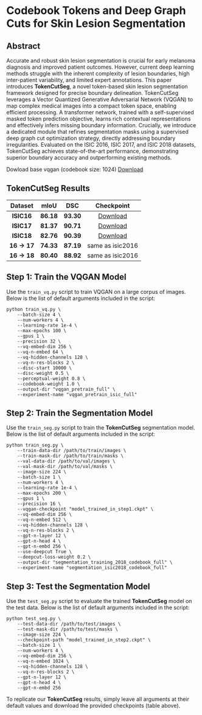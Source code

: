 # Codebook Tokens and Deep Graph Cuts for Skin Lesion Segmentation

## Abstract
Accurate and robust skin lesion segmentation is crucial for early melanoma diagnosis and improved patient outcomes. However, current deep learning methods struggle with the inherent complexity of lesion boundaries, high inter-patient variability, and limited expert annotations. This paper introduces **TokenCutSeg**, a novel token-based skin lesion segmentation framework designed for precise boundary delineation. TokenCutSeg leverages a Vector Quantized Generative Adversarial Network (VQGAN) to map complex medical images into a compact token space, enabling efficient processing. A transformer network, trained with a self-supervised masked token prediction objective, learns rich contextual representations and effectively infers missing boundary information. Crucially, we introduce a dedicated module that refines segmentation masks using a supervised deep graph cut optimization strategy, directly addressing boundary irregularities. Evaluated on the ISIC 2016, ISIC 2017, and ISIC 2018 datasets, TokenCutSeg achieves state-of-the-art performance, demonstrating superior boundary accuracy and outperforming existing methods.



Dowload base vqgan (codebook size: 1024) [Download](https://drive.google.com/file/d/1QioCFnoYvtsq0XRXu_Xkyz6hwnDV7PVY/view?usp=drive_link)


## TokenCutSeg Results


| **Dataset** | **mIoU** | **DSC** | **Checkpoint**               |
|:-----------:|:-------:|:-------:|:----------------------------:|
| **ISIC16**  | **86.18** | **93.30** | [Download](https://drive.google.com/file/d/1WJZynHSSCl8yCh9Vf3-dogPHfixZ5Wa1/view?usp=drive_link)       |
| **ISIC17**  | **81.37** | **90.71** | [Download]([URL_ISIC17](https://drive.google.com/file/d/1lb7oPumyzE9mmrg6YApeJ-dTXU0vMK67/view?usp=drive_link))       |
| **ISIC18**  | **82.76** | **90.39** | [Download]([URL_ISIC18](https://drive.google.com/file/d/1WJZynHSSCl8yCh9Vf3-dogPHfixZ5Wa1/view?usp=drive_link))       |
| **16 → 17** | **74.33** | **87.19** | same as isic2016     |
| **16 → 18** | **80.40** | **88.92** | same as isic2016     |



## Step 1: Train the VQGAN Model

Use the `train_vq.py` script to train VQGAN on a large corpus of images. Below is the list of default arguments included in the script:

```
python train_vq.py \
    --batch-size 4 \
    --num-workers 4 \
    --learning-rate 1e-4 \
    --max-epochs 100 \
    --gpus 1 \
    --precision 32 \
    --vq-embed-dim 256 \
    --vq-n-embed 64 \
    --vq-hidden-channels 128 \
    --vq-n-res-blocks 2 \
    --disc-start 10000 \
    --disc-weight 0.5 \
    --perceptual-weight 0.8 \
    --codebook-weight 1.0 \
    --output-dir "vqgan_pretrain_full" \
    --experiment-name "vqgan_pretrain_isic_full"

```

## Step 2: Train the Segmentation Model

Use the `train_seg.py` script to train the **TokenCutSeg** segmentation model. Below is the list of default arguments included in the script:

```
python train_seg.py \
    --train-data-dir /path/to/train/images \
    --train-mask-dir /path/to/train/masks \
    --val-data-dir /path/to/val/images \
    --val-mask-dir /path/to/val/masks \
    --image-size 224 \
    --batch-size 1 \
    --num-workers 4 \
    --learning-rate 1e-4 \
    --max-epochs 200 \
    --gpus 1 \
    --precision 16 \
    --vqgan-checkpoint "model_trained_in_step1.ckpt" \
    --vq-embed-dim 256 \
    --vq-n-embed 512 \
    --vq-hidden-channels 128 \
    --vq-n-res-blocks 2 \
    --gpt-n-layer 12 \
    --gpt-n-head 4 \
    --gpt-n-embd 256 \
    --use-deepcut True \
    --deepcut-loss-weight 0.2 \
    --output-dir "segmentation_training_2018_codebook_full" \
    --experiment-name "segmentation_isic2018_codebook_full"

```

## Step 3: Test the Segmentation Model

Use the `test_seg.py` script to evaluate the trained **TokenCutSeg** model on the test data. Below is the list of default arguments included in the script:

```
python test_seg.py \
    --test-data-dir /path/to/test/images \
    --test-mask-dir /path/to/test/masks \
    --image-size 224 \
    --checkpoint-path "model_trained_in_step2.ckpt" \
    --batch-size 1 \
    --num-workers 4 \
    --vq-embed-dim 256 \
    --vq-n-embed 1024 \
    --vq-hidden-channels 128 \
    --vq-n-res-blocks 2 \
    --gpt-n-layer 12 \
    --gpt-n-head 4 \
    --gpt-n-embd 256

```

To replicate our **TokenCutSeg** results, simply leave all arguments at their default values and download the provided checkpoints (table above).
